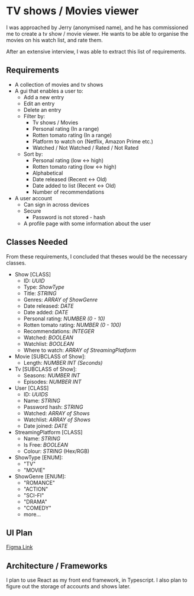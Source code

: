 # TV shows / Movies viewer

I was approached by Jerry (anonymised name), and he has commissioned me to create a tv show / movie viewer. He wants to be able to organise the movies on his watch list, and rate them.

After an extensive interview, I was able to extract this list of requirements.

## Requirements

- A collection of movies and tv shows
- A gui that enables a user to:
  - Add a new entry
  - Edit an entry
  - Delete an entry
  - Filter by:
    - Tv shows / Movies
    - Personal rating (In a range)
    - Rotten tomato rating (In a range)
    - Platform to watch on (Netflix, Amazon Prime etc.)
    - Watched / Not Watched / Rated / Not Rated
  - Sort by:
    - Personal rating (low <-> high)
    - Rotten tomato rating (low <-> high)
    - Alphabetical
    - Date released (Recent <-> Old)
    - Date added to list (Recent <-> Old)
    - Number of recommendations
- A user account
  - Can sign in across devices
  - Secure
    - Password is not stored - hash
  - A profile page with some information about the user

## Classes Needed

From these requirements, I concluded that theses would be the necessary classes.

- Show [CLASS]
  - ID: _UUID_
  - Type: _ShowType_
  - Title: _STRING_
  - Genres: _ARRAY of ShowGenre_
  - Date released: _DATE_
  - Date added: _DATE_
  - Personal rating: _NUMBER (0 - 10)_
  - Rotten tomato rating: _NUMBER (0 - 100)_
  - Recommendations: _INTEGER_
  - Watched: _BOOLEAN_
  - Watchlist: _BOOLEAN_
  - Where to watch: _ARRAY of StreamingPlatform_
- Movie [SUBCLASS of Show]:
  - Length: _NUMBER INT (Seconds)_
- Tv [SUBCLASS of Show]:
  - Seasons: _NUMBER INT_
  - Episodes: _NUMBER INT_
- User [CLASS]
  - ID: _UUIDS_
  - Name: _STRING_
  - Password hash: _STRING_
  - Watched: _ARRAY of Shows_
  - Watchlist: _ARRAY of Shows_
  - Date joined: _DATE_
- StreamingPlatform [CLASS]
  - Name: _STRING_
  - Is Free: _BOOLEAN_
  - Colour: _STRING_ (Hex/RGB)
- ShowType [ENUM]:
  - "TV"
  - "MOVIE"
- ShowGenre [ENUM]:
  - "ROMANCE"
  - "ACTION"
  - "SCI-FI"
  - "DRAMA"
  - "COMEDY"
  - more...

## UI Plan

[Figma Link](https://www.figma.com/design/AltDQREfwKEPBVW3GRyhiB/Watchlist_website?node-id=0-1&t=JkS7BfM77wp5y5Ki-1)

## Architecture / Frameworks

I plan to use React as my front end framework, in Typescript.
I also plan to figure out the storage of accounts and shows later.
